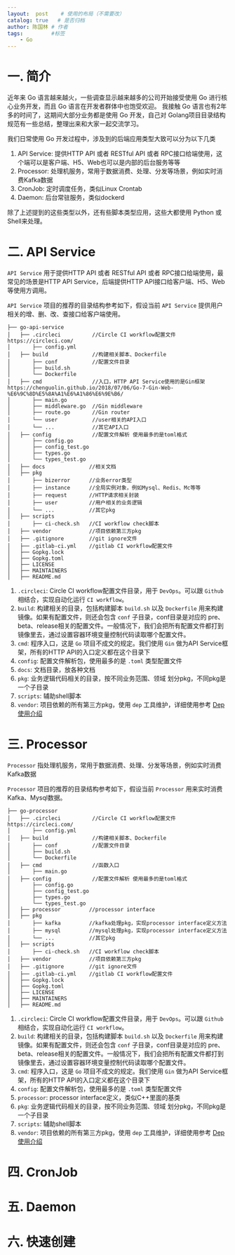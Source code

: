```yaml
---
layout:  post    # 使用的布局（不需要改）
catalog: true   # 是否归档
author: 陈国林 # 作者
tags:         #标签
    - Go
---
```


# 一. 简介
近年来 Go 语言越来越火，一些调查显示越来越多的公司开始接受使用 Go 进行核心业务开发，而且 Go 语言在开发者群体中也饱受欢迎。
我接触 Go 语言也有2年多的时间了，这期间大部分业务都是使用 Go 开发，自己对 Golang项目目录结构规范有一些总结，整理出来和大家一起交流学习。

我们日常使用 Go 开发过程中，涉及到的后端应用类型大致可以分为以下几类

1. API Service: 提供HTTP API 或者 RESTful API 或者 RPC接口给端使用，这个端可以是客户端、H5、Web也可以是内部的后台服务等等
2. Processor: 处理机服务，常用于数据消费、处理、分发等场景，例如实时消费Kafka数据
3. CronJob: 定时调度任务，类似Linux Crontab
4. Daemon: 后台常驻服务，类似dockerd

除了上述提到的这些类型以外，还有些脚本类型应用，这些大都使用 Python 或 Shell来处理。

# 二. API Service
`API Service` 用于提供HTTP API 或者 RESTful API 或者 RPC接口给端使用，最常见的场景是HTTP API Service，后端提供HTTP API接口给客户端、H5、Web等使用方调用。

`API Service` 项目的推荐的目录结构参考如下，假设当前 `API Service` 提供用户相关的增、删、改、查接口给客户端使用。

```
├── go-api-service
│   ├── .circleci          //Circle CI workflow配置文件  https://circleci.com/ 
│       ├── config.yml
│   ├── build              //构建相关脚本、Dockerfile
│       ├── conf           //配置文件目录
│       ├── build.sh       
│       └── Dockerfile     
│   ├── cmd                //入口，HTTP API Service使用的是Gin框架 https://chenguolin.github.io/2018/07/06/Go-7-Gin-Web-%E6%9C%8D%E5%8A%A1%E6%A1%86%E6%9E%B6/
│       ├── main.go        
│       ├── middleware.go  //Gin middleware
│       ├── route.go       //Gin router
│       └── user           //user相关的API入口
│       └── ...            //其它API入口
│   ├── config             //配置文件解析 使用最多的是toml格式
│       ├── config.go
│       ├── config_test.go
│       ├── types.go
│       └── types_test.go
│   ├── docs              //相关文档
│   ├── pkg               
│       ├── bizerror      //业务error类型
│       ├── instance      //全局实例对象，例如Mysql、Redis、Mc等等
│       ├── request       //HTTP请求相关封装
│       ├── user          //用户相关的业务逻辑
│       └── ...           //其它pkg
│   ├── scripts           
│       ├── ci-check.sh   //CI workflow check脚本
│   ├── vendor            //项目依赖第三方pkg
│   ├── .gitignore        //git ignore文件
│   ├── .gitlab-ci.yml    //gitlab CI workflow配置文件
│   ├── Gopkg.lock        
│   ├── Gopkg.toml   
│   ├── LICENSE        
│   ├── MAINTAINERS    
│   ├── README.md         
```

1. `.circleci`: Circle CI workflow配置文件目录，用于 `DevOps`。可以跟 `Github` 相结合，实现自动化运行 `CI workflow`。
2. `build`: 构建相关的目录，包括构建脚本 `build.sh` 以及 `Dockerfile` 用来构建镜像。如果有配置文件，则还会包含 `conf` 子目录，conf目录是对应的 pre、beta、release相关的配置文件。一般情况下，我们会把所有配置文件都打到镜像里去，通过设置容器环境变量控制代码读取哪个配置文件。
3. `cmd`: 程序入口，这是 `Go` 项目不成文的规定。我们使用 `Gin` 做为API Service框架，所有的HTTP API的入口定义都在这个目录下
4. `config`: 配置文件解析包，使用最多的是 `.toml` 类型配置文件
5. `docs`: 文档目录，放各种文档
6. `pkg`: 业务逻辑代码相关的目录，按不同业务范围、领域 划分pkg，不同pkg是一个子目录
7. `scripts`: 辅助shell脚本
8. `vendor`: 项目依赖的所有第三方pkg，使用 `dep` 工具维护，详细使用参考 [Dep使用介绍](https://chenguolin.github.io/2018/07/05/Go-6-Dep%E4%BD%BF%E7%94%A8%E4%BB%8B%E7%BB%8D/)

# 三. Processor
`Processor` 指处理机服务，常用于数据消费、处理、分发等场景，例如实时消费Kafka数据

`Processor` 项目的推荐的目录结构参考如下，假设当前 `Processor` 用来实时消费Kafka、Mysql数据。

```
├── go-processor
│   ├── .circleci          //Circle CI workflow配置文件  https://circleci.com/ 
│       ├── config.yml
│   ├── build              //构建相关脚本、Dockerfile
│       ├── conf           //配置文件目录
│       ├── build.sh       
│       └── Dockerfile     
│   ├── cmd                //函数入口
│       ├── main.go        
│   ├── config             //配置文件解析 使用最多的是toml格式
│       ├── config.go
│       ├── config_test.go
│       ├── types.go
│       └── types_test.go
│   ├── processor         //processor interface
│   ├── pkg               
│       ├── kafka         //kafka处理pkg，实现processor interface定义方法
│       ├── mysql         //mysql处理pkg，实现processor interface定义方法
│       └── ...           //其它pkg
│   ├── scripts           
│       ├── ci-check.sh   //CI workflow check脚本
│   ├── vendor            //项目依赖第三方pkg
│   ├── .gitignore        //git ignore文件
│   ├── .gitlab-ci.yml    //gitlab CI workflow配置文件
│   ├── Gopkg.lock        
│   ├── Gopkg.toml   
│   ├── LICENSE        
│   ├── MAINTAINERS    
│   ├── README.md         
```

1. `.circleci`: Circle CI workflow配置文件目录，用于 `DevOps`。可以跟 `Github` 相结合，实现自动化运行 `CI workflow`。
2. `build`: 构建相关的目录，包括构建脚本 `build.sh` 以及 `Dockerfile` 用来构建镜像。如果有配置文件，则还会包含 `conf` 子目录，conf目录是对应的 pre、beta、release相关的配置文件。一般情况下，我们会把所有配置文件都打到镜像里去，通过设置容器环境变量控制代码读取哪个配置文件。
3. `cmd`: 程序入口，这是 `Go` 项目不成文的规定。我们使用 `Gin` 做为API Service框架，所有的HTTP API的入口定义都在这个目录下
4. `config`: 配置文件解析包，使用最多的是 `.toml` 类型配置文件
5. `processor`: processor interface定义，类似C++里面的基类
6. `pkg`: 业务逻辑代码相关的目录，按不同业务范围、领域 划分pkg，不同pkg是一个子目录
7. `scripts`: 辅助shell脚本
8. `vendor`: 项目依赖的所有第三方pkg，使用 `dep` 工具维护，详细使用参考 [Dep使用介绍](https://chenguolin.github.io/2018/07/05/Go-6-Dep%E4%BD%BF%E7%94%A8%E4%BB%8B%E7%BB%8D/)

# 四. CronJob

# 五. Daemon

# 六. 快速创建


